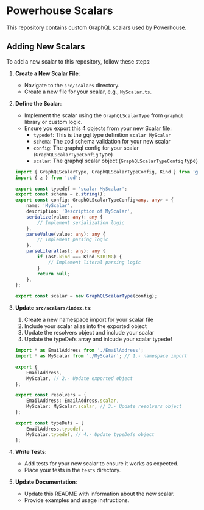 # Powerhouse Scalars

This repository contains custom GraphQL scalars used by Powerhouse.

## Adding New Scalars

To add a new scalar to this repository, follow these steps:

1. **Create a New Scalar File**:

    - Navigate to the `src/scalars` directory.
    - Create a new file for your scalar, e.g., `MyScalar.ts`.

2. **Define the Scalar**:

    - Implement the scalar using the `GraphQLScalarType` from `graphql` library or custom logic.
    - Ensure you export this 4 objects from your new Scalar file:
        - `typedef`: This is the gql type definition `scalar MyScalar`
        - `schema`: The zod schema validation for your new scalar
        - `config`: The graphql config for your scalar (`GraphQLScalarTypeConfig` type)
        - `scalar`: The graphql scalar object (`GraphQLScalarTypeConfig` type)

    ```typescript
    import { GraphQLScalarType, GraphQLScalarTypeConfig, Kind } from 'graphql';
    import { z } from 'zod';

    export const typedef = 'scalar MyScalar';
    export const schema = z.string();
    export const config: GraphQLScalarTypeConfig<any, any> = {
        name: 'MyScalar',
        description: 'Description of MyScalar',
        serialize(value: any): any {
            // Implement serialization logic
        },
        parseValue(value: any): any {
            // Implement parsing logic
        },
        parseLiteral(ast: any): any {
            if (ast.kind === Kind.STRING) {
                // Implement literal parsing logic
            }
            return null;
        },
    };

    export const scalar = new GraphQLScalarType(config);
    ```

3. **Update `src/scalars/index.ts`**:

    1. Create a new namespace import for your scalar file
    2. Include your scalar alias into the exported object
    3. Update the resolvers object and include your scalar
    4. Update the typeDefs array and inlcude your scalar typedef

    ```typescript
    import * as EmailAddress from './EmailAddress';
    import * as MyScalar from './MyScalar'; // 1.- namespace import

    export {
        EmailAddress,
        MyScalar, // 2.- Update exported object
    };

    export const resolvers = {
        EmailAddress: EmailAddress.scalar,
        MyScalar: MyScalar.scalar, // 3.- Update resolvers object
    };

    export const typeDefs = [
        EmailAddress.typedef,
        MyScalar.typedef, // 4.- Update typeDefs object
    ];
    ```

4. **Write Tests**:

    - Add tests for your new scalar to ensure it works as expected.
    - Place your tests in the `tests` directory.

5. **Update Documentation**:
    - Update this README with information about the new scalar.
    - Provide examples and usage instructions.
